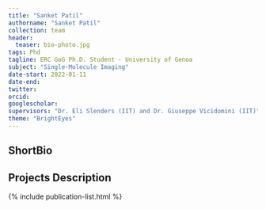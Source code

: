 ```yaml
---
title: "Sanket Patil"
authorname: "Sanket Patil"
collection: team
header:
  teaser: bio-photo.jpg
tags: Phd
tagline: ERC GoG Ph.D. Student - University of Genoa 
subject: "Single-Molecule Imaging"
date-start: 2022-01-11
date-end: 
twitter: 
orcid: 
googlescholar: 
supervisors: "Dr. Eli Slenders (IIT) and Dr. Giuseppe Vicidomini (IIT)"
theme: "BrightEyes"
---
```


<h2>ShortBio</h2>
<!--- Text --->

<h2>Projects Description</h2>
<!--- Text --->

<!---{% include author-research-themes.html %}--->
<!---{% include team-member-collaborators.html %}--->
{% include publication-list.html %}
